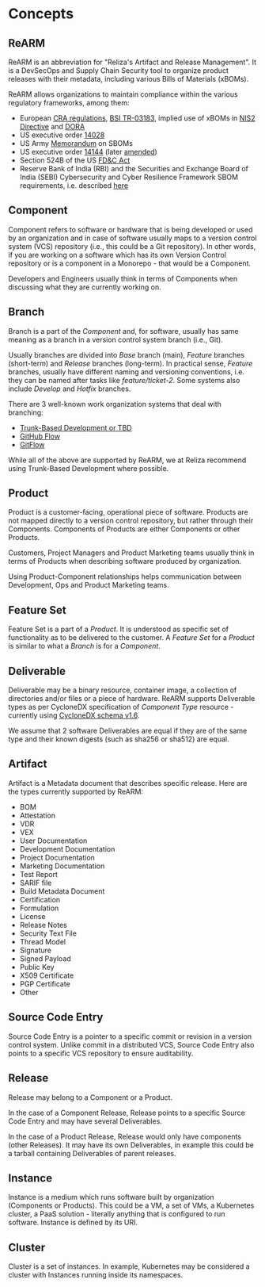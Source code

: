 # Concepts

## ReARM
ReARM is an abbreviation for "Reliza's Artifact and Release Management". It is a DevSecOps and Supply Chain Security tool to organize product releases with their metadata, including various Bills of Materials (xBOMs). 

ReARM allows organizations to maintain compliance within the various regulatory frameworks, among them:
- European [CRA regulations](https://eur-lex.europa.eu/eli/reg/2024/2847/oj), [BSI TR-03183](https://www.bsi.bund.de/EN/Themen/Unternehmen-und-Organisationen/Standards-und-Zertifizierung/Technische-Richtlinien/TR-nach-Thema-sortiert/tr03183/tr-03183.html), implied use of xBOMs in [NIS2 Directive](https://eur-lex.europa.eu/eli/dir/2022/2555/oj/eng) and [DORA](https://eur-lex.europa.eu/eli/reg/2022/2554/oj/eng)
- US executive order [14028](https://www.federalregister.gov/documents/2021/05/17/2021-10460/improving-the-nations-cybersecurity)
- US Army [Memorandum](https://federalnewsnetwork.com/wp-content/uploads/2024/09/081624_Army_SBOM_Memo.pdf) on SBOMs
- US executive order [14144](https://www.federalregister.gov/documents/2025/01/17/2025-01470/strengthening-and-promoting-innovation-in-the-nations-cybersecurity) (later [amended](https://rearmhq.com/blog/sbom-remains-attestations-out-amending-executive-order-14144))
- Section 524B of the US [FD&C Act](https://www.govinfo.gov/content/pkg/COMPS-973/pdf/COMPS-973.pdf)
- Reserve Bank of India (RBI) and the Securities and Exchange Board of India (SEBI) Cybersecurity and Cyber Resilience Framework SBOM requirements, i.e. described [here](https://www.sebi.gov.in/sebi_data/faqfiles/jun-2025/1749647139924.pdf)

## Component
Component refers to software or hardware that is being developed or used by an organization and in case of software usually maps to a version control system (VCS) repository (i.e., this could be a Git repository). In other words, if you are working on a software which has its own Version Control repository or is a component in a Monorepo - that would be a Component.

Developers and Engineers usually think in terms of Components when discussing what they are currently working on.

## Branch
Branch is a part of the *Component* and, for software, usually has same meaning as a branch in a version control system branch (i.e., Git).

Usually branches are divided into *Base* branch (main), *Feature* branches (short-term) and *Release* branches (long-term). In practical sense, *Feature* branches, usually have different naming and versioning conventions, i.e. they can be named after tasks like *feature/ticket-2*. Some systems also include *Develop* and *Hotfix* branches.

There are 3 well-known work organization systems that deal with branching:

- [Trunk-Based Development or TBD](https://trunkbaseddevelopment.com/)
- [GitHub Flow](https://githubflow.github.io/)
- [GitFlow](https://nvie.com/posts/a-successful-git-branching-model/)

While all of the above are supported by ReARM, we at Reliza recommend using Trunk-Based Development where possible.

## Product
Product is a customer-facing, operational piece of software. Products are not mapped directly to a version control repository, but rather through their Components. Components of Products are either Components or other Products.

Customers, Project Managers and Product Marketing teams usually think in terms of Products when describing software produced by organization.

Using Product-Component relationships helps communication between Development, Ops and Product Marketing teams.

## Feature Set
Feature Set is a part of a *Product*. It is understood as specific set of functionality as to be delivered to the customer. A *Feature Set* for a *Product* is similar to what a *Branch* is for a *Component*.

## Deliverable
Deliverable may be a binary resource, container image, a collection of directories and/or files or a piece of hardware.
ReARM supports Deliverable types as per CycloneDX specification of *Component Type* resource - currently using [CycloneDX schema v1.6](https://github.com/CycloneDX/specification/blob/master/schema/bom-1.6.schema.json).

We assume that 2 software Deliverables are equal if they are of the same type and their known digests (such as sha256 or sha512) are equal.

## Artifact
Artifact is a Metadata document that describes specific release. Here are the types currently supported by ReARM:

- BOM
- Attestation
- VDR
- VEX
- User Documentation
- Development Documentation
- Project Documentation
- Marketing Documentation
- Test Report
- SARIF file
- Build Metadata Document
- Certification
- Formulation
- License
- Release Notes
- Security Text File
- Thread Model
- Signature
- Signed Payload
- Public Key
- X509 Certificate
- PGP Certificate
- Other

## Source Code Entry
Source Code Entry is a pointer to a specific commit or revision in a version control system. Unlike commit in a distributed VCS, Source Code Entry also points to a specific VCS repository to ensure auditability.

## Release
Release may belong to a Component or a Product.

In the case of a Component Release, Release points to a specific Source Code Entry and may have several Deliverables.

In the case of a Product Release, Release would only have components (other Releases). It may have its own Deliverables, in example this could be a tarball containing Deliverables of parent releases.

## Instance
Instance is a medium which runs software built by organization (Components or Products). This could be a VM, a set of VMs, a Kubernetes cluster, a PaaS solution - literally anything that is configured to run software. Instance is defined by its URI.

## Cluster
Cluster is a set of instances. In example, Kubernetes may be considered a cluster with Instances running inside its namespaces.